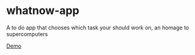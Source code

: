 # whatnow-app
A to do app that chooses which task your should work on, an homage to supercomputers

[Demo](http://sturdy-clock.surge.sh/)
